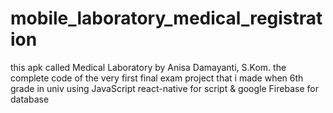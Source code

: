 # mobile_laboratory_medical_registration
this apk called Medical Laboratory by Anisa Damayanti, S.Kom.
the complete code of the very first final exam project that i made when 6th grade in univ using JavaScript react-native for script & google Firebase for database
